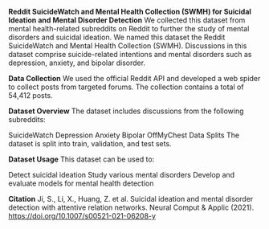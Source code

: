 **Reddit SuicideWatch and Mental Health Collection (SWMH) for Suicidal Ideation and Mental Disorder Detection**
We collected this dataset from mental health-related subreddits on Reddit to further the study of mental disorders and suicidal ideation. We named this dataset the Reddit SuicideWatch and Mental Health Collection (SWMH). Discussions in this dataset comprise suicide-related intentions and mental disorders such as depression, anxiety, and bipolar disorder.

**Data Collection**
We used the official Reddit API and developed a web spider to collect posts from targeted forums. The collection contains a total of 54,412 posts.

**Dataset Overview**
The dataset includes discussions from the following subreddits:

SuicideWatch
Depression
Anxiety
Bipolar
OffMyChest
Data Splits
The dataset is split into train, validation, and test sets.

**Dataset Usage**
This dataset can be used to:

Detect suicidal ideation
Study various mental disorders
Develop and evaluate models for mental health detection

**Citation**
Ji, S., Li, X., Huang, Z. et al. Suicidal ideation and mental disorder detection with attentive relation networks. Neural Comput & Applic (2021). https://doi.org/10.1007/s00521-021-06208-y
